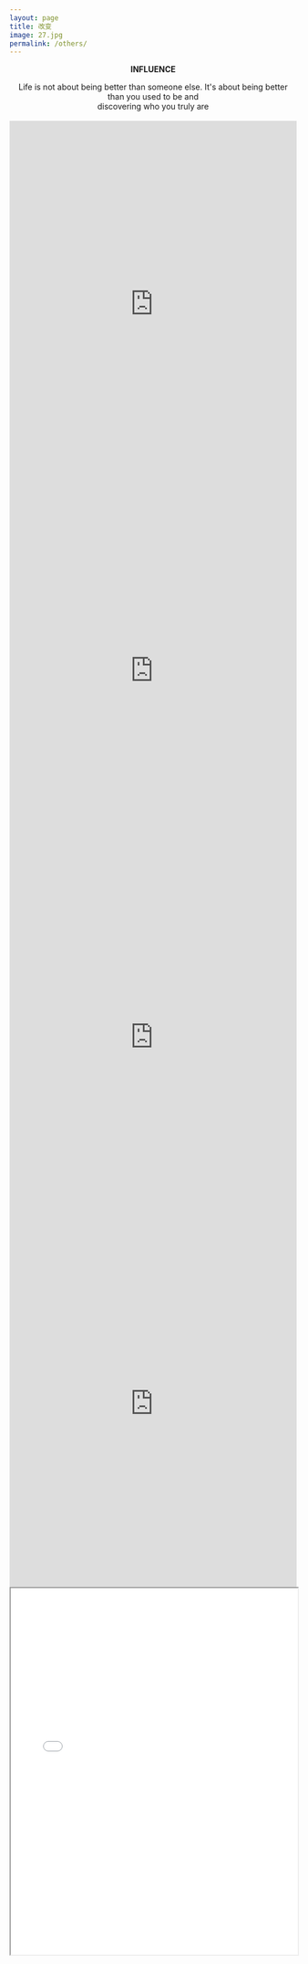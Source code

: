 ```yaml
---
layout: page
title: 改变
image: 27.jpg
permalink: /others/
---
```


**<center> INFLUENCE </center>**

<center>Life is not about being better than someone else. It's about being better than you used to be and <br>
discovering who you truly are </center>
  
<br>

<center>
<iframe src="https://drive.google.com/viewerng/
viewer?embedded=true&url=https://github.com/banklz/banklz.github.io/raw/master/vedio/1%E5%8D%B7.pdf" frameborder="0" width="100%" height=642>
<object data="/vedio/1卷.pdf" width="100%" height="100%" type="application/pdf"></object>
</iframe>

<br>
<center>
<iframe src="https://drive.google.com/viewerng/
viewer?embedded=true&url=https://github.com/banklz/banklz.github.io/raw/master/vedio/2%E5%8D%B7.pdf" frameborder="0" width="100%" height=642>
<object data="/vedio/2卷.pdf" width="100%" height="100%" type="application/pdf"></object>
</iframe>

<br>
<center>
<iframe src="https://drive.google.com/viewerng/
viewer?embedded=true&url=https://github.com/banklz/banklz.github.io/raw/master/vedio/3%E5%8D%B7.pdf" frameborder="0" width="100%" height=642>
<object data="/vedio/3卷.pdf" width="100%" height="100%" type="application/pdf"></object>
</iframe>

<br>
<center>
<iframe src="https://drive.google.com/viewerng/
viewer?embedded=true&url=https://github.com/banklz/banklz.github.io/raw/master/vedio/4%E5%8D%B7.pdf" frameborder="0" width="100%" height=642>
<object data="/vedio/4卷.pdf" width="100%" height="100%" type="application/pdf"></object>
</iframe>

<br>
<center>
<iframe src="/vedio/5.1卷.pdf" width="100%" height=642 type="application/pdf">
<object data="/vedio/5.1卷.pdf" width="100%" height=642 type="application/pdf"></object>
</iframe>

